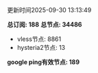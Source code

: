 更新时间2025-09-30 13:13:49

**总订阅: 188**
**总节点: 34486**
- vless节点: 8861
- hysteria2节点: 13

**google ping有效节点: 189**
